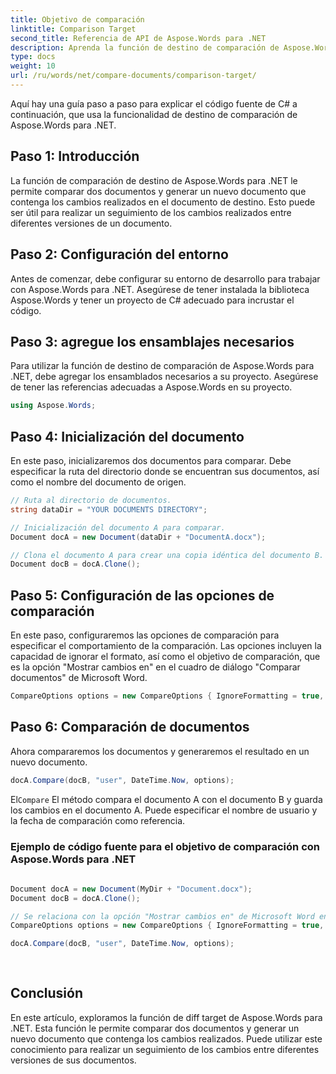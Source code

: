 ```yaml
---
title: Objetivo de comparación
linktitle: Comparison Target
second_title: Referencia de API de Aspose.Words para .NET
description: Aprenda la función de destino de comparación de Aspose.Words para .NET que le permite comparar documentos y generar un nuevo documento que contenga los cambios realizados.
type: docs
weight: 10
url: /ru/words/net/compare-documents/comparison-target/
---
```


Aquí hay una guía paso a paso para explicar el código fuente de C# a continuación, que usa la funcionalidad de destino de comparación de Aspose.Words para .NET.

## Paso 1: Introducción

La función de comparación de destino de Aspose.Words para .NET le permite comparar dos documentos y generar un nuevo documento que contenga los cambios realizados en el documento de destino. Esto puede ser útil para realizar un seguimiento de los cambios realizados entre diferentes versiones de un documento.

## Paso 2: Configuración del entorno

Antes de comenzar, debe configurar su entorno de desarrollo para trabajar con Aspose.Words para .NET. Asegúrese de tener instalada la biblioteca Aspose.Words y tener un proyecto de C# adecuado para incrustar el código.

## Paso 3: agregue los ensamblajes necesarios

Para utilizar la función de destino de comparación de Aspose.Words para .NET, debe agregar los ensamblados necesarios a su proyecto. Asegúrese de tener las referencias adecuadas a Aspose.Words en su proyecto.

```csharp
using Aspose.Words;
```

## Paso 4: Inicialización del documento

En este paso, inicializaremos dos documentos para comparar. Debe especificar la ruta del directorio donde se encuentran sus documentos, así como el nombre del documento de origen.

```csharp
// Ruta al directorio de documentos.
string dataDir = "YOUR DOCUMENTS DIRECTORY";

// Inicialización del documento A para comparar.
Document docA = new Document(dataDir + "DocumentA.docx");

// Clona el documento A para crear una copia idéntica del documento B.
Document docB = docA.Clone();
```

## Paso 5: Configuración de las opciones de comparación

En este paso, configuraremos las opciones de comparación para especificar el comportamiento de la comparación. Las opciones incluyen la capacidad de ignorar el formato, así como el objetivo de comparación, que es la opción "Mostrar cambios en" en el cuadro de diálogo "Comparar documentos" de Microsoft Word.

```csharp
CompareOptions options = new CompareOptions { IgnoreFormatting = true, Target = ComparisonTargetType.New };
```

## Paso 6: Comparación de documentos

Ahora compararemos los documentos y generaremos el resultado en un nuevo documento.

```csharp
docA.Compare(docB, "user", DateTime.Now, options);
```

 El`Compare` El método compara el documento A con el documento B y guarda los cambios en el documento A. Puede especificar el nombre de usuario y la fecha de comparación como referencia.

### Ejemplo de código fuente para el objetivo de comparación con Aspose.Words para .NET


```csharp
            
Document docA = new Document(MyDir + "Document.docx");
Document docB = docA.Clone();

// Se relaciona con la opción "Mostrar cambios en" de Microsoft Word en el cuadro de diálogo "Comparar documentos".
CompareOptions options = new CompareOptions { IgnoreFormatting = true, Target = ComparisonTargetType.New };

docA.Compare(docB, "user", DateTime.Now, options);
            
        
```

## Conclusión

En este artículo, exploramos la función de diff target de Aspose.Words para .NET. Esta función le permite comparar dos documentos y generar un nuevo documento que contenga los cambios realizados. Puede utilizar este conocimiento para realizar un seguimiento de los cambios entre diferentes versiones de sus documentos.

